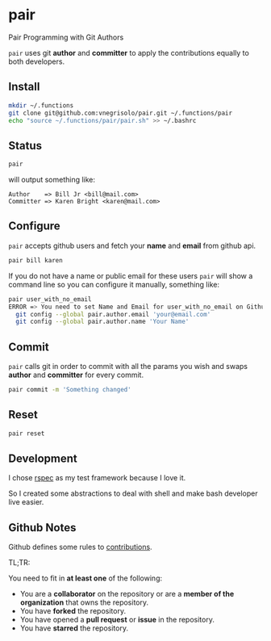 # pair

Pair Programming with Git Authors

`pair` uses git **author** and **committer** to apply the contributions equally to both developers.

## Install

```bash
mkdir ~/.functions
git clone git@github.com:vnegrisolo/pair.git ~/.functions/pair
echo "source ~/.functions/pair/pair.sh" >> ~/.bashrc
```

## Status

```bash
pair
```

will output something like:

```
Author    => Bill Jr <bill@mail.com>
Committer => Karen Bright <karen@mail.com>
```

## Configure

`pair` accepts github users and fetch your **name** and **email** from github api.

```bash
pair bill karen
```

If you do not have a name or public email for these users `pair` will show a command line so you can configure it manually, something like:

```bash
pair user_with_no_email
ERROR => You need to set Name and Email for user_with_no_email on Github, or run manually:
  git config --global pair.author.email 'your@email.com'
  git config --global pair.author.name 'Your Name'
```

## Commit

`pair` calls git in order to commit with all the params you wish and swaps **author** and **committer** for every commit.

```bash
pair commit -m 'Something changed'
```

## Reset

```bash
pair reset
```

## Development

I chose [rspec](https://github.com/rspec/rspec) as my test framework because I love it.

So I created some abstractions to deal with shell and make bash developer live easier.

## Github Notes

Github defines some rules to [contributions](https://help.github.com/articles/why-are-my-contributions-not-showing-up-on-my-profile/#contributions-that-are-counted).

TL;TR:

You need to fit in **at least one** of the following:

- You are a **collaborator** on the repository or are a **member of the organization** that owns the repository.
- You have **forked** the repository.
- You have opened a **pull request** or **issue** in the repository.
- You have **starred** the repository.
